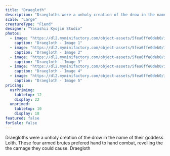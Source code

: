 ```yaml
---
title: "Draegloth"
description: "Draegloths were a unholy creation of the drow in the name of their goddess Lolth. These four armed brutes prefered hand to hand combat, revelling the the carnage they could cause. Draegloth"
scale: "Large"
creatureType: "Fiend"
designer: "Yasashii Kyojin Studio"
photos:
  - image: "https://dl2.myminifactory.com/object-assets/5fea6ffe0deb0/images/720X720-draegloth-ps.jpg"
    caption: "Draegloth - Image 1"
  - image: "https://dl2.myminifactory.com/object-assets/5fea6ffe0deb0/images/720X720-wolfman-2.jpg"
    caption: "Draegloth - Image 2"
  - image: "https://dl2.myminifactory.com/object-assets/5fea6ffe0deb0/images/720X720-wolfman-1.jpg"
    caption: "Draegloth - Image 3"
  - image: "https://dl2.myminifactory.com/object-assets/5fea6ffe0deb0/images/720X720-wolfman-3.jpg"
    caption: "Draegloth - Image 4"
  - image: "https://dl2.myminifactory.com/object-assets/5fea6ffe0deb0/images/230X230-draegloth-1-644b866de5b81.jpg"
    caption: "Draegloth - Image 5"
pricing:
  osrPriming:
    tabletop: 12
    display: 22
  unprimed:
    tabletop: 10
    display: 18
featured: false
forSale: false
---
```


Draegloths were a unholy creation of the drow in the name of their goddess Lolth. These four armed brutes prefered hand to hand combat, revelling the the carnage they could cause. Draegloth